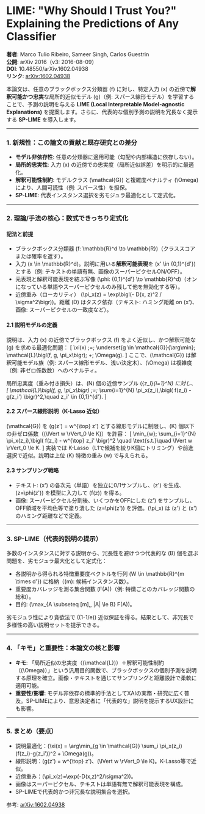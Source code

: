 # LIME: "Why Should I Trust You?" Explaining the Predictions of Any Classifier

**著者**: Marco Tulio Ribeiro, Sameer Singh, Carlos Guestrin  
**公開**: arXiv 2016（v3: 2016-08-09）  
**DOI**: 10.48550/arXiv.1602.04938  
**リンク**: [arXiv:1602.04938](https://arxiv.org/abs/1602.04938)

本論文は、任意のブラックボックス分類器 \(f\) に対し、特定入力 \(x\) の近傍で**解釈可能かつ忠実**な局所的近似モデル \(g\)（例: スパース線形モデル）を学習することで、予測の説明を与える **LIME (Local Interpretable Model-agnostic Explanations)** を提案します。さらに、代表的な個別予測の説明を冗長なく提示する **SP-LIME** を導入します。

---

### 1. 新規性：この論文の貢献と既存研究との差分

- **モデル非依存性**: 任意の分類器に適用可能（勾配や内部構造に依存しない）。
- **局所的忠実性**: 入力 \(x\) の近傍での忠実度（局所近似誤差）を明示的に最適化。
- **解釈可能性制約**: モデルクラス \(\mathcal{G}\) と複雑度ペナルティ \(\Omega\) により、人間可読性（例: スパース性）を担保。
- **SP-LIME**: 代表インスタンス選択を劣モジュラ最適化として定式化。

---

### 2. 理論/手法の核心：数式できっちり定式化

#### 記法と前提
- ブラックボックス分類器 \(f: \mathbb{R}^d \to \mathbb{R}\)（クラススコアまたは確率を返す）。
- 入力 \(x \in \mathbb{R}^d\)。説明に用いる**解釈可能表現**を \(x' \in \{0,1\}^{d'}\) とする（例: テキストの単語有無、画像のスーパーピクセルON/OFF）。
- 元表現と解釈可能表現を結ぶ写像 \(\phi: \{0,1\}^{d'} \to \mathbb{R}^d\)（オンになっている単語やスーパーピクセルのみ残して他を無効化する等）。
- 近傍重み（ローカリティ） \(\pi_x(z) = \exp\bigl(- D(x, z)^2 / \sigma^2\bigr)\)。距離 \(D\) はタスク依存（テキスト: ハミング距離 on \(x'\)、画像: スーパーピクセルの一致度など）。

#### 2.1 説明モデルの定義
説明は、入力 \(x\) の近傍でブラックボックス \(f\) をよく近似し、かつ解釈可能な \(g\) を求める最適化問題：
\[
\xi(x) \;=\; \underset{g \in \mathcal{G}}{\arg\min}\; \mathcal{L}\bigl(f, g, \pi_x\bigr)\; +\; \Omega(g).
\]
ここで、\(\mathcal{G}\) は解釈可能モデル族（例: スパース線形モデル、浅い決定木）、\(\Omega\) は複雑度（例: 非ゼロ係数数）へのペナルティ。

局所忠実度（重み付き損失）は、\(N\) 個の近傍サンプル \(\{z_i\}_{i=1}^N\) に対し、
\[
\mathcal{L}\bigl(f, g, \pi_x\bigr) \;=\; \sum_{i=1}^{N} \pi_x(z_i)\,\bigl( f(z_i) - g(z_i') \bigr)^2,\quad z_i' \in \{0,1\}^{d'}.
\]

#### 2.2 スパース線形説明（K-Lasso 近似）
\(\mathcal{G}\) を \(g(z') = w^{\top} z'\) とする線形モデルに制限し、\(K\) 個以下の非ゼロ係数（\(\lVert w \rVert_0 \le K\)）を許容：
\[
\min_{w}\; \sum_{i=1}^{N} \pi_x(z_i)\,\bigl( f(z_i) - w^{\top} z_i' \bigr)^2 \quad \text{s.t.}\quad \lVert w \rVert_0 \le K.
\]
実装では K-Lasso（L1で候補を絞りK個にトリミング）や前進選択で近似。説明は上位 \(K\) 特徴の重み \(w\) で与えられる。

#### 2.3 サンプリング戦略
- テキスト: \(x'\) の各次元（単語）を独立に0/1サンプルし、\(z'\) を生成、\(z=\phi(z')\) を模型に入力して \(f(z)\) を得る。
- 画像: スーパーピクセル分割後、いくつかをOFFにした \(z'\) をサンプルし、OFF領域を平均色等で塗り潰した \(z=\phi(z')\) を評価。\(\pi_x\) は \(z'\) と \(x'\) のハミング距離などで定義。

---

### 3. SP-LIME（代表的説明の提示）
多数のインスタンスに対する説明から、冗長性を避けつつ代表的な \(B\) 個を選ぶ問題を、劣モジュラ最大化として定式化：
- 各説明から得られる特徴重要度ベクトルを行列 \(W \in \mathbb{R}^{m \times d'}\) に格納（\(m\): 候補インスタンス数）。
- 重要度カバレッジを測る集合関数 \(F(A)\)（例: 特徴ごとのカバレッジ関数の総和）。
- 目的: \(\max_{A \subseteq [m],\, |A| \le B} F(A)\)。

劣モジュラ性により貪欲法で \((1-1/e)\) 近似保証を得る。結果として、非冗長で多様性の高い説明セットを提示できる。

---

### 4. 「キモ」と重要性：本論文の核と影響
- **キモ**: 「局所近似の忠実度（\(\mathcal{L}\)）＋解釈可能性制約（\(\Omega\)）」という汎用目的関数で、ブラックボックスの個別予測を説明する原理を確立。画像・テキストを通じてサンプリングと距離設計で柔軟に適用可能。
- **重要性/影響**: モデル非依存の標準的手法としてXAIの実務・研究に広く普及。SP-LIMEにより、意思決定者に「代表的な」説明を提示するUX設計にも影響。

---

### 5. まとめ（要点）
- 説明最適化：\(\xi(x) = \arg\min_{g \in \mathcal{G}} \sum_i \pi_x(z_i)(f(z_i)-g(z_i'))^2 + \Omega(g)\)。
- 線形説明：\(g(z') = w^{\top} z'\)、\(\lVert w \rVert_0 \le K\)。K-Lasso等で近似。
- 近傍重み：\(\pi_x(z)=\exp(-D(x,z)^2/\sigma^2)\)。
- 画像はスーパーピクセル、テキストは単語有無で解釈可能表現を構成。
- SP-LIMEで代表的かつ非冗長な説明集合を選択。

参考: [arXiv:1602.04938](https://arxiv.org/abs/1602.04938)
